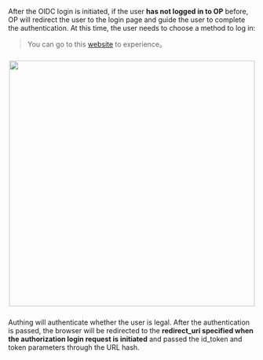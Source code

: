 <IntegrationDetailCard title="Redirect to Authing for authentication">

After the OIDC login is initiated, if the user **has not logged in to OP** before, OP will redirect the user to the login page and guide the user to complete the authentication. At this time, the user needs to choose a method to log in:

> You can go to this [website](https://sample-sso.authing.cn/oidc/auth?client_id=5d70d0e991fdd597019df70d&scope=openid%20profile%20email%20phone&redirect_uri=https://sample.authing.cn&state=456346&response_type=id_token%20token&nonce=14235) to experience。

<img src="https://cdn.authing.cn/blog/20200927203336.png" width="500" style="margin: 24px auto; display: block;" />

Authing will authenticate whether the user is legal. After the authentication is passed, the browser will be redirected to the **redirect_uri specified when the authorization login request is initiated** and passed the id_token and token parameters through the URL hash.

</IntegrationDetailCard>
